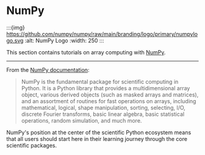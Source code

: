 # NumPy

:::{img} https://github.com/numpy/numpy/raw/main/branding/logo/primary/numpylogo.svg 
:alt: NumPy Logo
:width: 250
:::

This section contains tutorials on array computing with [NumPy](https://numpy.org).

---

From the [NumPy documentation](https://numpy.org/doc/stable/user/whatisnumpy.html):

> NumPy is the fundamental package for scientific computing in Python. It is a Python library that provides a multidimensional array object, various derived objects (such as masked arrays and matrices), and an assortment of routines for fast operations on arrays, including mathematical, logical, shape manipulation, sorting, selecting, I/O, discrete Fourier transforms, basic linear algebra, basic statistical operations, random simulation, and much more.

NumPy's position at the center of the scientific Python ecosystem means that all users should start here in their learning journey through the core scientific packages.
